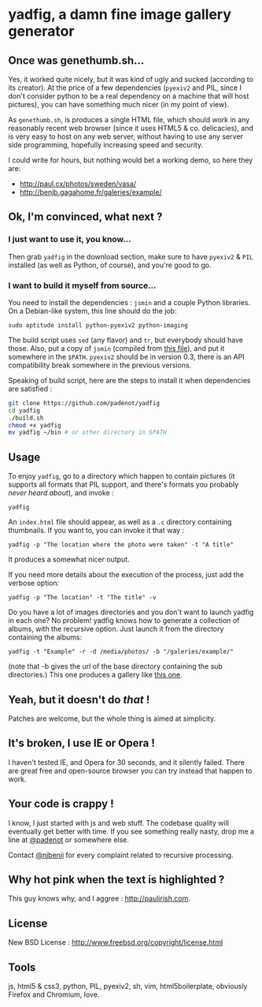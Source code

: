 # yadfig, a damn fine image gallery generator

## Once was genethumb.sh…

Yes, it worked quite nicely, but it was kind of ugly and sucked (according to
its creator). At the price of a few dependencies (`pyexiv2` and PIL, since I don't
consider python to be a real dependency on a machine that will host pictures),
you can have something much nicer (in my point of view).

As `genethumb.sh`, is produces a single HTML file, which should work in any
reasonably recent web browser (since it uses HTML5 & co. delicacies), and is very
easy to host on any web server, without having to use any server side
programming, hopefully increasing speed and security.

I could write for hours, but nothing would bet a working demo, so here they are:

- http://paul.cx/photos/sweden/vasa/
- http://benjb.gagahome.fr/galeries/example/

## Ok, I'm convinced, what next ?

### I just want to use it, you know…
Then grab `yadfig` in the download section, make sure to have `pyexiv2` & `PIL`
installed (as well as Python, of course), and you're good to go.

### I want to build it myself from source…

You need to install the dependencies : `jsmin` and a couple Python libraries. On
a Debian-like system, this line should do the job:

    sudo aptitude install python-pyexiv2 python-imaging

The build script uses `sed` (any flavor) and `tr`, but everybody should have
those. Also, put a copy of `jsmin` (compiled from 
[this file](http://www.crockford.com/javascript/jsmin.c)), and put it somewhere in
the `$PATH`. `pyexiv2` should be in version 0.3, there is an API compatibility
break somewhere in the previous versions.

Speaking of build script, here are the steps to install it when dependencies are
satisfied :

``` sh
git clone https://github.com/padenot/yadfig
cd yadfig
./build.sh
chmod +x yadfig
mv yadfig ~/bin # or other directory in $PATH
````

## Usage

To enjoy `yadfig`, go to a directory which happen to contain pictures
(it supports all formats that PIL support, and there's formats you probably
_never heard about_), and invoke :

```
yadfig
```

An `index.html` file should appear, as well as a `.c` directory containing
thumbnails. If you want to, you can invoke it that way :

```
yadfig -p "The location where the photo were taken" -t "A title"
```

It produces a somewhat nicer output.

If you need more details about the execution of the process, just add the verbose option:

```
yadfig -p "The location" -t "The title" -v
```

Do you have a lot of images directories and you don't want to launch yadfig in each one? No problem!
yadfig knows how to generate a collection of albums, with the recursive option. Just launch it from the
directory containing the albums:

```
yadfig -t "Example" -r -d /media/photos/ -b "/galeries/example/"
```

(note that -b gives the url of the base directory containing the sub directories.)
This one produces a gallery like [this one](http://benjb.gagahome.fr/galeries/example/).

## Yeah, but it doesn't do _that_ !
Patches are welcome, but the whole thing is aimed at simplicity.

## It's broken, I use IE or Opera !
I haven't tested IE, and Opera for 30 seconds, and it silently failed. There are
great free and open-source browser you can try instead that happen to work.

## Your code is crappy !
I know, I just started with js and web stuff. The codebase quality will
eventually get better with time. If you see something really nasty, drop me a
line at [@padenot](http://twitter.com/padenot) or somewhere else.

Contact [@njbenji](http://twitter.com/njbenji) for every complaint related to
recursive processing.

## Why hot pink when the text is highlighted ?
This guy knows why, and I aggree : http://paulirish.com.

## License
New BSD License : http://www.freebsd.org/copyright/license.html

## Tools
js, html5 & css3, python, PIL, pyexiv2, sh, vim, html5boilerplate, obviously
Firefox and Chromium, love.

